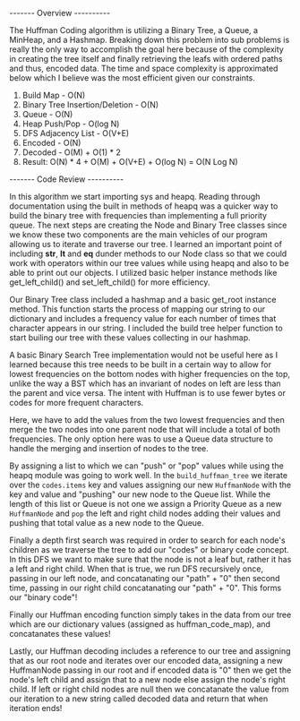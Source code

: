------- Overview ----------

The Huffman Coding algorithm is utilizing a Binary Tree, a Queue, a MinHeap, and a Hashmap. Breaking down this problem into sub problems is really the only way to accomplish the goal here because of the complexity in creating the tree itself and finally retrieving the leafs with ordered paths and thus, encoded data. The time and space complexity is approximated below which I believe was the most efficient given our constraints. 

1. Build Map - O(N)
2. Binary Tree Insertion/Deletion - O(N) 
3. Queue - O(N)
4. Heap Push/Pop - O(log N)
5. DFS Adjacency List - O(V+E)
6. Encoded - O(N)
7. Decoded - O(M) + O(1) * 2
8. Result: O(N) * 4 + O(M) + O(V+E) + O(log N) = O(N Log N)


------- Code Review ----------

In this algorithm we start importing sys and heapq. Reading through documentation using the built in methods of heapq was a quicker way to build the binary tree with frequencies than implementing a full priority queue. The next steps are creating the Node and Binary Tree classes since we know these two components are the main vehicles of our program allowing us to iterate and traverse our tree. I learned an important point of including __str__, __lt__ and __eq__ dunder methods to our Node class so that we could work with operators within our tree values while using heapq and also to be able to print out our objects. I utilized basic helper instance methods like get_left_child() and set_left_child() for more efficiency. 

Our Binary Tree class included a hashmap and a basic get_root instance method. This function starts the process of mapping our string to our dictionary and includes a frequency value for each number of times that character appears in our string. I included the build tree helper function to start builing our tree with these values collecting in our hashmap.

A basic Binary Search Tree implementation would not be useful here as I learned because this tree needs to be built in a certain way to allow for lowest frequencies on the bottom nodes with higher frequencies on the top, unlike the way a BST which has an invariant of nodes on left are less than the parent and vice versa. The intent with Huffman is to use fewer bytes or codes for more frequent characters.

Here, we have to add the values from the two lowest frequencies and then merge the two nodes into one parent node that will include a total of both frequencies. The only option here was to use a Queue data structure to handle the merging and insertion of nodes to the tree. 

By assigning a list to which we can "push" or "pop" values while using the heapq module was going to work well. In the `build_huffman_tree` we iterate over the `codes.items` key and values assigning our new `HuffmanNode` with the key and value and "pushing" our new node to the Queue list. While the length of this list or Queue is not one we assign a Priority Queue as a new `HuffmanNode` and `pop` the left and right child nodes adding their values and pushing that total value as a new node to the Queue. 

Finally a depth first search was required in order to search for each node's children as we traverse the tree to add our "codes" or binary code concept. In this DFS we want to make sure that the node is not a leaf but, rather it has a left and right child. When that is true, we run DFS recursively once, passing in our left node, and concatanating our "path" + "0" then second time, passing in our right child concatanating our "path" + "0". This forms our "binary code"! 

Finally our Huffman encoding function simply takes in the data from our tree which are our dictionary values (assigned as huffman_code_map), and concatanates these values! 

Lastly, our Huffman decoding includes a reference to our tree and assigning that as our root node and iterates over our encoded data, assigning a new HuffmanNode passing in our root and if encoded data is "0" then we get the node's left child and assign that to a new node else assign the node's right child. If left or right child nodes are null then we concatanate the value from our iteration to a new string called decoded data and return that when iteration ends!





